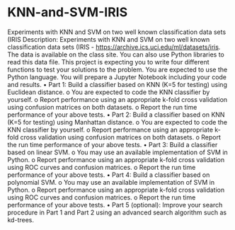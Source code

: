# KNN-and-SVM-IRIS
Experiments with KNN and SVM on two well known classification data sets (IRIS
Description: Experiments with KNN and SVM on two well known classification data sets (IRIS - https://archive.ics.uci.edu/ml/datasets/iris. The data is available on the class site. You can also use Python libraries to read this data file.
This project is expecting you to write four different functions to test your solutions to the problem. You are expected to use the Python language. You will prepare a Jupyter Notebook including your code and results.
• Part 1: Build a classifier based on KNN (K=5 for testing) using Euclidean distance.
o You are expected to code the KNN classifier by yourself.
o Report performance using an appropriate k-fold cross validation using confusion matrices on both datasets.
o Report the run time performance of your above tests.
• Part 2: Build a classifier based on KNN (K=5 for testing) using Manhattan distance.
o You are expected to code the KNN classifier by yourself.
o Report performance using an appropriate k-fold cross validation using confusion matrices on both datasets.
o Report the run time performance of your above tests.
• Part 3: Build a classifier based on linear SVM.
o You may use an available implementation of SVM in Python.
o Report performance using an appropriate k-fold cross validation using ROC curves and confusion matrices.
o Report the run time performance of your above tests.
• Part 4: Build a classifier based on polynomial SVM.
o You may use an available implementation of SVM in Python.
o Report performance using an appropriate k-fold cross validation using ROC curves and confusion matrices.
o Report the run time performance of your above tests.
• Part 5 (optional): Improve your search procedure in Part 1 and Part 2 using an advanced search algorithm such as kd-trees.
